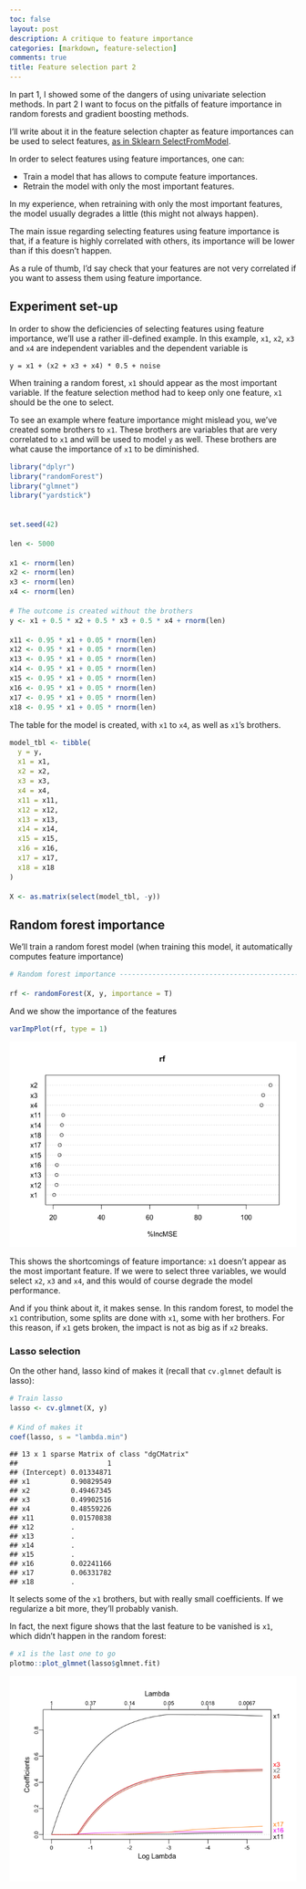 ```yaml
---
toc: false
layout: post
description: A critique to feature importance
categories: [markdown, feature-selection]
comments: true
title: Feature selection part 2
---
```


In part 1, I showed some of the dangers of using univariate selection
methods. In part 2 I want to focus on the pitfalls of feature importance
in random forests and gradient boosting methods.

I’ll write about it in the feature selection chapter as feature
importances can be used to select features, [as in Sklearn
SelectFromModel](https://scikit-learn.org/stable/modules/generated/sklearn.feature_selection.SelectFromModel.html#sklearn.feature_selection.SelectFromModel).

In order to select features using feature importances, one can:

  - Train a model that has allows to compute feature importances.
  - Retrain the model with only the most important features.

In my experience, when retraining with only the most important features,
the model usually degrades a little (this might not always happen).

The main issue regarding selecting features using feature importance is
that, if a feature is highly correlated with others, its importance will
be lower than if this doesn’t happen.

As a rule of thumb, I’d say check that your features are not very
correlated if you want to assess them using feature importance.

## Experiment set-up

In order to show the deficiencies of selecting features using feature
importance, we’ll use a rather ill-defined example. In this example,
`x1`, `x2`, `x3` and `x4` are independent variables and the dependent
variable is

    y = x1 + (x2 + x3 + x4) * 0.5 + noise

When training a random forest, `x1` should appear as the most important
variable. If the feature selection method had to keep only one feature,
`x1` should be the one to select.

To see an example where feature importance might mislead you, we’ve
created some brothers to `x1`. These brothers are variables that are
very correlated to `x1` and will be used to model `y` as well. These
brothers are what cause the importance of `x1` to be diminished.

``` r
library("dplyr")
library("randomForest")
library("glmnet")
library("yardstick")


set.seed(42)

len <- 5000

x1 <- rnorm(len)
x2 <- rnorm(len)
x3 <- rnorm(len)
x4 <- rnorm(len)

# The outcome is created without the brothers
y <- x1 + 0.5 * x2 + 0.5 * x3 + 0.5 * x4 + rnorm(len)

x11 <- 0.95 * x1 + 0.05 * rnorm(len)
x12 <- 0.95 * x1 + 0.05 * rnorm(len)
x13 <- 0.95 * x1 + 0.05 * rnorm(len)
x14 <- 0.95 * x1 + 0.05 * rnorm(len)
x15 <- 0.95 * x1 + 0.05 * rnorm(len)
x16 <- 0.95 * x1 + 0.05 * rnorm(len)
x17 <- 0.95 * x1 + 0.05 * rnorm(len)
x18 <- 0.95 * x1 + 0.05 * rnorm(len)
```

The table for the model is created, with `x1` to `x4`, as well as `x1`’s
brothers.

``` r
model_tbl <- tibble(
  y = y,
  x1 = x1,
  x2 = x2,
  x3 = x3,
  x4 = x4,
  x11 = x11,
  x12 = x12,
  x13 = x13,
  x14 = x14,
  x15 = x15,
  x16 = x16,
  x17 = x17,
  x18 = x18
)

X <- as.matrix(select(model_tbl, -y))
```

## Random forest importance

We’ll train a random forest model (when training this model, it
automatically computes feature
importance)

``` r
# Random forest importance ------------------------------------------------

rf <- randomForest(X, y, importance = T)
```

And we show the importance of the features

``` r
varImpPlot(rf, type = 1)
```

![](rf_importance_files/figure-gfm/unnamed-chunk-5-1.png)<!-- -->

This shows the shortcomings of feature importance: `x1` doesn’t appear
as the most important feature. If we were to select three variables, we
would select `x2`, `x3` and `x4`, and this would of course degrade the
model performance.

And if you think about it, it makes sense. In this random forest, to
model the `x1` contribution, some splits are done with `x1`, some with
her brothers. For this reason, if `x1` gets broken, the impact is not as
big as if `x2` breaks.

### Lasso selection

On the other hand, lasso kind of makes it (recall that `cv.glmnet`
default is lasso):

``` r
# Train lasso
lasso <- cv.glmnet(X, y)

# Kind of makes it
coef(lasso, s = "lambda.min")
```

    ## 13 x 1 sparse Matrix of class "dgCMatrix"
    ##                      1
    ## (Intercept) 0.01334871
    ## x1          0.90829549
    ## x2          0.49467345
    ## x3          0.49902516
    ## x4          0.48559226
    ## x11         0.01570838
    ## x12         .         
    ## x13         .         
    ## x14         .         
    ## x15         .         
    ## x16         0.02241166
    ## x17         0.06331782
    ## x18         .

It selects some of the `x1` brothers, but with really small
coefficients. If we regularize a bit more, they’ll probably vanish.

In fact, the next figure shows that the last feature to be vanished is
`x1`, which didn’t happen in the random forest:

``` r
# x1 is the last one to go
plotmo::plot_glmnet(lasso$glmnet.fit)
```

![](rf_importance_files/figure-gfm/unnamed-chunk-7-1.png)<!-- -->
